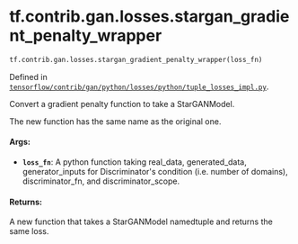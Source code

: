 <div itemscope itemtype="http://developers.google.com/ReferenceObject">
<meta itemprop="name" content="tf.contrib.gan.losses.stargan_gradient_penalty_wrapper" />
<meta itemprop="path" content="Stable" />
</div>

# tf.contrib.gan.losses.stargan_gradient_penalty_wrapper

``` python
tf.contrib.gan.losses.stargan_gradient_penalty_wrapper(loss_fn)
```



Defined in [`tensorflow/contrib/gan/python/losses/python/tuple_losses_impl.py`](https://www.tensorflow.org/code/tensorflow/contrib/gan/python/losses/python/tuple_losses_impl.py).

Convert a gradient penalty function to take a StarGANModel.

The new function has the same name as the original one.

#### Args:

* <b>`loss_fn`</b>: A python function taking real_data, generated_data,
    generator_inputs for Discriminator's condition (i.e. number of domains),
    discriminator_fn, and discriminator_scope.


#### Returns:

A new function that takes a StarGANModel namedtuple and returns the same
loss.